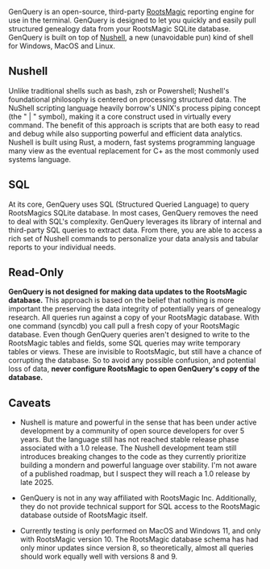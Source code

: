 GenQuery is an open-source, third-party [RootsMagic](https://rootsmagic.com/) reporting engine for use in the terminal. GenQuery is designed to let you quickly and easily pull structured genealogy data from your RootsMagic SQLite database. GenQuery is built on top of [Nushell](https://www.nushell.sh/), a new (unavoidable pun) kind of shell for Windows, MacOS and Linux.

## Nushell

Unlike traditional shells such as bash, zsh or Powershell; Nushell's foundational philosophy is centered on processing structured data. The NuShell scripting language heavily borrow's UNIX's process piping concept (the " | " symbol), making it a core construct used in virtually every command. The benefit of this approach is scripts that are both easy to read and debug while also supporting powerful and efficient data analytics. Nushell is built using Rust, a modern, fast systems programming language many view as the eventual replacement for C+ as the most commonly used systems language.

## SQL

At its core, GenQuery uses SQL (Structured Queried Language) to query RootsMagics SQLite database. In most cases, GenQuery removes the need to deal with SQL's complexity. GenQuery leverages its library of internal and third-party SQL queries to extract data. From there, you are able to access a rich set of Nushell commands to personalize your data analysis and tabular reports to your individual needs.

## Read-Only

**GenQuery is not designed for making data updates to the RootsMagic database.** This approach is based on the belief that nothing is more important the preserving the data integrity of potentially years of genealogy research. All queries run against a copy of your RootsMagic database. With one command (syncdb) you call pull a fresh copy of your RootsMagic database. Even though GenQuery queries aren't designed to write to the RootsMagic tables and fields, some SQL queries may write temporary tables or views. These are invisible to RootsMagic, but still have a chance of corrupting the database. So to avoid any possible confusion, and potential loss of data, **never configure RootsMagic to open GenQuery's copy of the database.**

## Caveats

- Nushell is mature and powerful in the sense that has been under active development by a community of open source developers for over 5 years. But the language still has not reached stable release phase associated with a 1.0 release. The Nushell development team still introduces breaking changes to the code as they currently prioritize building a mondern and powerful language over stability. I'm not aware of a published roadmap, but I suspect they will reach a 1.0 release by late 2025.

- GenQuery is not in any way affiliated with RootsMagic Inc. Additionally, they do not provide technical support for SQL access to the RootsMagic database outside of RootsMagic itself.

- Currently testing is only performed on MacOS and Windows 11, and only with RootsMagic version 10. The RootsMagic database schema has had only minor updates since version 8, so theoretically, almost all queries should work equally well with versions 8 and 9.
